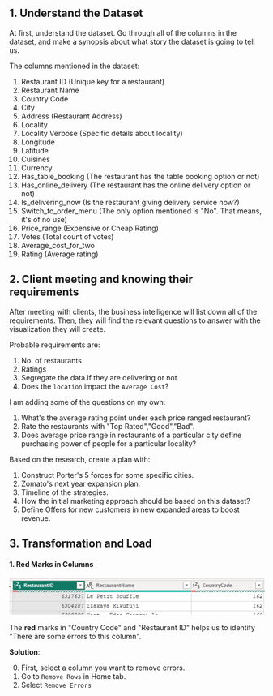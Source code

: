 ## 1. Understand the Dataset

At first, understand the dataset. Go through all of the columns in the dataset, and make a synopsis about what story the dataset is going to tell us. 





The columns mentioned in the dataset:

1. Restaurant ID (Unique key for a restaurant)
2. Restaurant Name
3. Country Code
4. City 
5. Address (Restaurant Address)
6. Locality 
7. Locality Verbose (Specific details about locality)
8. Longitude
9. Latitude
10. Cuisines
11. Currency
12. Has_table_booking (The restaurant has the table booking option or not)
13. Has_online_delivery (The restaurant has the online delivery option or not)
14. Is_delivering_now (Is the restaurant giving delivery service now?)
15. Switch_to_order_menu (The only option mentioned is "No". That means, it's of no use)
16. Price_range (Expensive or Cheap Rating)
17. Votes (Total count of votes)
18. Average_cost_for_two 
19. Rating (Average rating)







## 2. Client meeting and knowing their requirements





After meeting with clients, the business intelligence will list down all of the requirements. Then, they will find the relevant questions to answer with the visualization they will create. 




Probable requirements are: 



1. No. of restaurants
2. Ratings
3. Segregate the data if they are delivering or not. 
4. Does the `location` impact the `Average Cost`?





I am adding some of the questions on my own:

1. What's the average rating point under each price ranged restaurant?
2. Rate the restaurants with "Top Rated","Good","Bad". 
3. Does average price range in restaurants of a particular city define purchasing power of people for a particular locality?





Based on the research, create a plan with:

1. Construct Porter's 5 forces for some specific cities. 
2. Zomato's next year expansion plan. 
3. Timeline of the strategies. 
4. How the initial marketing approach should be based on this dataset?
5. Define Offers for new customers in new expanded areas to boost revenue. 







## 3. Transformation and Load




#### 1. Red Marks in Columns



![Alt text](image.png)



The **red** marks in "Country Code" and "Restaurant ID" helps us to identify "There are some errors to this column". 




**Solution**: 


0. First, select a column you want to remove errors. 
1. Go to `Remove Rows` in Home tab.
2. Select `Remove Errors`
